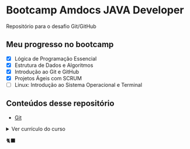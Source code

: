 # Bootcamp Amdocs JAVA Developer
Repositório para o desafio Git/GitHub

## Meu progresso no bootcamp
- [x] Lógica de Programação Essencial
- [x] Estrutura de Dados e Algoritmos
- [x] Introdução ao Git e GitHub
- [x] Projetos Ágeis com SCRUM
- [ ] Linux: Introdução ao Sistema Operacional e Terminal

## Conteúdos desse repositório
- [Git](git.md)

<details>
<summary>Ver currículo do curso</summary>
<ol>
<li>Lógica de Programação Essencial</li>
<li>Estrutura de Dados e Algoritmos</li>
<li>Introdução ao Git e GitHub</li>
<li>Projetos ágeis com SCRUM</li>
<li>Linux: Introdução ao Sistema Operacional e Terminal</li>
<li>Linux: Diretórios e Comandos Essenciais</li>
<li>Linux: Fundamentos de Redes e Comadnso Avançados</li>
<li>Linux: Gerenciamento de Pacotes</li>
<li>Dominando IDEs Java</li>
<li>Introdução ao Ecossistema e Documentação Java</li>
<li>Configurando Ambiente de Desenvolvimento Java no Linux</li>
<li>Variáveis, Tipos de Dados e Operadores Matemáticos em Java</li>
<li>Lógica Condicional e Controle de Fluxos em Java</li>
<li>Estruturas de Repetição e Arrays em Java</li>
<li>Reforçando o Conceito de Laços em Java</li>
<li>Introdução à orientação a objetos com Java</li>
<li>Implementando Collections e Streams com Java</li>
<li>Entrada e Saída de Arquivos (I/O) em Java</li>
<li>SQL Server - Criando suas primeiras consultas</li>
<li>Modelando um banco de dados na prática com SQL Server</li>
<li>SQL Server: Boas práticas em bancos relacionais</li>
<li>Introdução a APIs e métodos HTTP</li>
<li>Introdução ao framework Spring Boot</li>
<li>Simplificando Projetos Java com o Spring Boot</li>
<li>Introdução aos Conceitos de API e Clean Architecture</li>
<li>Desenvolvendo um sistema de gerenciamento de pessoas em API REST com Spring Boot</li>
</ol>
</details>

🐈‍⬛
